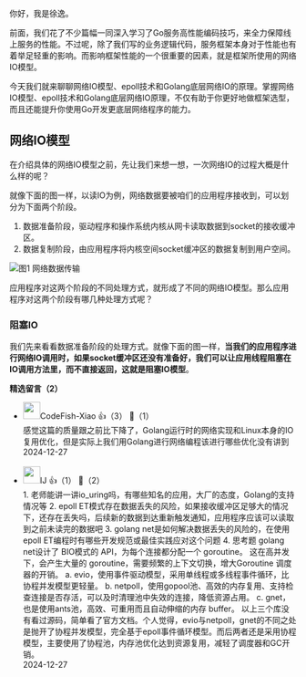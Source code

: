 你好，我是徐逸。

前面，我们花了不少篇幅一同深入学习了Go服务高性能编码技巧，来全力保障线上服务的性能。不过呢，除了我们写的业务逻辑代码，服务框架本身对于性能也有着举足轻重的影响。而影响框架性能的一个很重要的因素，就是框架所使用的网络IO模型。

今天我们就来聊聊网络IO模型、epoll技术和Golang底层网络IO的原理。掌握网络IO模型、epoll技术和Golang底层网络IO原理，不仅有助于你更好地做框架选型，而且还能提升你使用Go开发更底层网络程序的能力。

## 网络IO模型

在介绍具体的网络IO模型之前，先让我们来想一想，一次网络IO的过程大概是什么样的呢？

就像下面的图一样，以读IO为例，网络数据要被咱们的应用程序接收到，可以划分为下面两个阶段。

1. 数据准备阶段，驱动程序和操作系统内核从网卡读取数据到socket的接收缓冲区。
2. 数据复制阶段，由应用程序将内核空间socket缓冲区的数据复制到用户空间。

![](https://static001.geekbang.org/resource/image/43/45/434d1c7ac5bf2ea7e8c94af9df05c445.jpg?wh=3534x2557 "图1 网络数据传输")

应用程序对这两个阶段的不同处理方式，就形成了不同的网络IO模型。那么应用程序对这两个阶段有哪几种处理方式呢？

### 阻塞IO

我们先来看看数据准备阶段的处理方式。就像下面的图一样，**当我们的应用程序进行网络IO调用时，如果socket缓冲区还没有准备好，我们可以让应用线程阻塞在IO调用方法里，而不直接返回，这就是阻塞IO模型**。
<div><strong>精选留言（2）</strong></div><ul>
<li><img src="https://static001.geekbang.org/account/avatar/00/21/d7/4f/5059c43a.jpg" width="30px"><span>CodeFish-Xiao</span> 👍（3） 💬（1）<div>感觉这篇的质量跟之前比下降了，Golang运行时的网络实现和Linux本身的IO复用优化，但是实际上我们用Golang进行网络编程该进行哪些优化没有讲到
</div>2024-12-27</li><br/><li><img src="https://static001.geekbang.org/account/avatar/00/27/19/fe/d31344db.jpg" width="30px"><span>lJ</span> 👍（1） 💬（2）<div>1. 老师能讲一讲io_uring吗，有哪些知名的应用，大厂的态度，Golang的支持情况等
2. epoll ET模式存在数据丢失的风险，如果接收缓冲区足够大的情况下，还存在丢失吗，后续新的数据到达重新触发通知，应用程序应该可以读取到之前未读完的数据吧
3. golang net是如何解决数据丢失的风险的，在使用epoll ET编程时有哪些开发规范或最佳实践应对这个问题
4. 思考题
golang net设计了 BIO模式的 API，为每个连接都分配一个 goroutine。 这在高并发下，会产生大量的 goroutine，需要频繁的上下文切换，增大Goroutine 调度器的开销。  
a. evio，使用事件驱动模型，采用单线程或多线程事件循环，比协程并发模型更轻量。  
b. netpoll，使用gopool池、高效的内存复用、支持检查连接是否存活，可以及时清理池中失效的连接，降低资源占用。   
c. gnet，也是使用ants池，高效、可重用而且自动伸缩的内存 buffer。   
以上三个库没有看过源码，简单看了官方文档。个人觉得，evio与netpoll，gnet的不同之处是抛开了协程并发模型，完全基于epoll事件循环模型。而后两者还是采用协程模型，主要使用了协程池，内存池优化达到资源复用，减轻了调度器和GC开销。</div>2024-12-27</li><br/>
</ul>